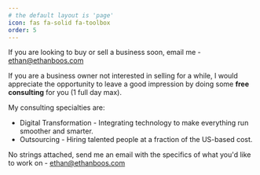 ```yaml
---
# the default layout is 'page'
icon: fas fa-solid fa-toolbox
order: 5
---
```


If you are looking to buy or sell a business soon, email me - [ethan@ethanboos.com](mailto:ethan@ethanboos.com)

If you are a business owner not interested in selling for a while, I would appreciate the opportunity to leave a good impression by doing some **free consulting** for you (1 full day max).

My consulting specialties are:
- Digital Transformation - Integrating technology to make everything run smoother and smarter.
- Outsourcing - Hiring talented people at a fraction of the US-based cost.

No strings attached, send me an email with the specifics of what you'd like to work on - [ethan@ethanboos.com](mailto:ethan@ethanboos.com)